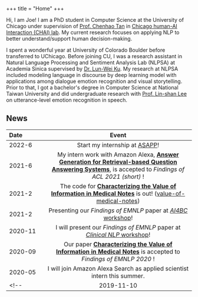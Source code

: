 +++
title = "Home"
+++

Hi, I am Joe! I am a PhD student in Computer Science at the University of Chicago under supervision of [Prof. Chenhao Tan](https://chenhaot.com) in [Chicago human-AI Interaction (CHAI) lab](https://chicagohai.github.io/). My current research focuses on applying NLP to better understand/support human decision-making.

I spent a wonderful year at University of Colorado Boulder before transferred to UChicago. 
Before joining CU, I was a research assistant in Natural Language Processing and Sentiment Analysis Lab (NLPSA) at Academia Sinica supervised by [Dr. Lun-Wei Ku](https://www.iis.sinica.edu.tw/pages/lwku/). 
My research at NLPSA included modeling language in discourse by deep learning model with applications among dialogue emotion recognition and visual storytelling. 
Prior to that, I got a bachelor's degree in Computer Science at National Taiwan University and did undergraduate research with [Prof. Lin-shan Lee](http://speech.ee.ntu.edu.tw/previous_version/lslNew.htm) on utterance-level emotion recognition in speech.

## News
|Date&nbsp;&nbsp;&nbsp;&nbsp;&nbsp;&nbsp;&nbsp;&nbsp;&nbsp;&nbsp;&nbsp;&nbsp;| Event |
|:-----|:----------------------------:|
|2022-6| Start my internship at [ASAPP](https://www.asapp.com/ai-research/)!|
| 2021-6 | My intern work with Amazon Alexa, [**Answer Generation for Retrieval-based Question Answering Systems**](https://arxiv.org/abs/2106.00955), is accepted to *Findings of ACL 2021 (short)* !
| 2021-2 | The code for [**Characterizing the Value of Information in Medical Notes**](https://arxiv.org/pdf/2010.03574.pdf) is out! ([value-of-medical-notes](https://github.com/BoulderDS/value-of-medical-notes)) | 
| 2021-2 | Presenting our *Findings of EMNLP* paper at [*AI4BC* workshop](https://ai4bc.github.io/ai4bc21/)!
| 2020-11 | I will present our *Findings of EMNLP* paper at [*Clinical NLP* workshop](https://clinical-nlp.github.io/2020/program.html)!
| 2020-09 | Our paper [**Characterizing the Value of Information in Medical Notes**](https://arxiv.org/pdf/2010.03574.pdf) is accepted to *Findings of EMNLP 2020* !
| 2020-05 | I will join Amazon Alexa Search as applied scientist intern this summer.
<!-- | 2019-11-10 | Our paper [**Knowledge-Enriched Visual Storytelling**](https://arxiv.org/abs/1912.01496) is accepted to *AAAI'20* ! -->